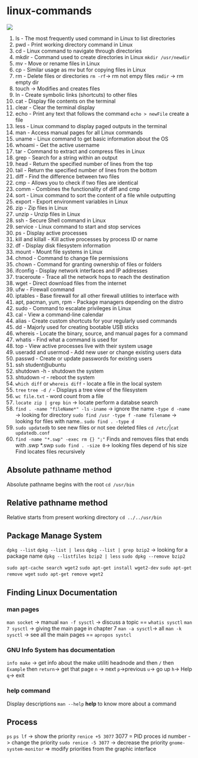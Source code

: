 # linux-commands

![](https://journaldev.nyc3.digitaloceanspaces.com/2020/01/Top_50_Linux_Commands-1.png)

1. ls - The most frequently used command in Linux to list directories
2. pwd - Print working directory command in Linux
3. cd - Linux command to navigate through directories
4. mkdir - Command used to create directories in Linux `mkdir /usr/newdir`
5. mv - Move or rename files in Linux
6. cp - Similar usage as mv but for copying files in Linux
7. rm - Delete files or directories `rm -rf`-> rm not empy files `rmdir` -> rm empty dir
8. touch -> Modifies and creates files
9. ln - Create symbolic links (shortcuts) to other files
10. cat - Display file contents on the terminal
11. clear - Clear the terminal display
12. echo - Print any text that follows the command `echo > newFile` create a file
13. less - Linux command to display paged outputs in the terminal
14. man - Access manual pages for all Linux commands
15. uname - Linux command to get basic information about the OS
16. whoami - Get the active username
17. tar - Command to extract and compress files in Linux
18. grep - Search for a string within an output
19. head - Return the specified number of lines from the top
20. tail - Return the specified number of lines from the bottom
21. diff - Find the difference between two files
22. cmp - Allows you to check if two files are identical
23. comm - Combines the functionality of diff and cmp
24. sort - Linux command to sort the content of a file while outputting
25. export - Export environment variables in Linux
26. zip - Zip files in Linux
27. unzip - Unzip files in Linux
28. ssh - Secure Shell command in Linux
29. service - Linux command to start and stop services
30. ps - Display active processes
31. kill and killall - Kill active processes by process ID or name
32. df - Display disk filesystem information
33. mount - Mount file systems in Linux
34. chmod - Command to change file permissions
35. chown - Command for granting ownership of files or folders
36. ifconfig - Display network interfaces and IP addresses
37. traceroute - Trace all the network hops to reach the destination
38. wget - Direct download files from the internet
39. ufw - Firewall command
40. iptables - Base firewall for all other firewall utilities to interface with
41. apt, pacman, yum, rpm - Package managers depending on the distro
42. sudo - Command to escalate privileges in Linux
43. cal - View a command-line calendar
45. alias - Create custom shortcuts for your regularly used commands
46. dd - Majorly used for creating bootable USB sticks
47. whereis - Locate the binary, source, and manual pages for a command
48. whatis - Find what a command is used for
49. top - View active processes live with their system usage
50. useradd and usermod - Add new user or change existing users data
51. passwd - Create or update passwords for existing users
52. ssh student@ubuntu 
53. shutdown -h - shutdown the system
54. shtudown -r - reboot the system
54. `which diff` or `whereis diff` - locate a file in the local system
55. `tree` `tree -d /` - Displays a tree view of the filesystem 
56. `wc file.txt` - word count from a file
57. `locate zip | grep bin` -> locate perform a databse search
58. `find . -name "fileName*" -ls` `-iname` -> ignore the name  `-type d -name` -> looking for directory `sudo find /usr -type f -name filename` -> looking for files with name.. `sudo find . -type d`
59. `sudo updatedb` to see new files or not see deleted files `cd /etc/`|`cat updatedb.conf`
60. `find -name "*.swp" -exec rm {} ";"` Finds and removes files that ends with .swp *.swp `sudo find . -size 0`-> looking files depend of his size
Find locates files recursively

## Absolute pathname method 

Absolute pathname begins with the root
`cd /usr/bin`

## Relative pathname method

Relative starts from present working directory
`cd ../../usr/bin`

## Package Manage System

`dpkg --list`
`dpkg --list | less`
`dpkg --list | grep bzip2` -> looking for a package name
`dpkg --listfiles bzip2 | less`
`sudo dpkg --remove bzip2`

`sudo apt-cache search wget2`
`sudo apt-get install wget2-dev`
`sudo apt-get remove wget`
`sudo apt-get remove wget2`

## Finding Linux Documentation

### man pages

`man socket` -> manual 
`man -f sysctl` -> discuss a topic ==  `whatis sysctl`
`man 7 sysctl` -> giving the main page in chapter 7 `man -a sysctl`-> all
`man -k sysctl` -> see all the main pages == `apropos systcl`

### GNU Info System has documentation

`info make` -> get info about the make utiliti headnode
and then `/` then `Example` then `return`-> get that page `n` -> next `p`->previous `u`-> go up `h`-> Help `q`-> exit

### help command

Display descriptions
`man --help` **help**  to know more about a command

## Process

`ps`
`ps lf` -> show the priority
`renice +5 3077` 3077 = PID proces id number -> change the priority
`sudo renice -5 3077` -> decrease the priority
`gnome-system-monitor` => modify priorities from the graphic interface


